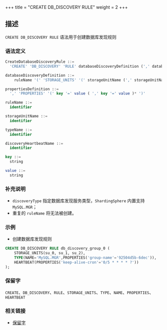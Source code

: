+++
title = "CREATE DB_DISCOVERY RULE"
weight = 2
+++

## 描述

`CREATE DB_DISCOVERY RULE` 语法用于创建数据库发现规则

### 语法定义

```sql
CreateDatabaseDiscoveryRule ::=
  'CREATE' 'DB_DISCOVERY' 'RULE' databaseDiscoveryDefinition (',' databaseDiscoveryDefinition)*

databaseDiscoveryDefinition ::=
    ruleName '(' 'STORAGE_UNITS' '(' storageUnitName (',' storageUnitName)* ')' ',' 'TYPE' '(' 'NAME' '=' typeName (propertiesDefinition)? ')' ',' 'HEARTBEAT' '(' 'PROPERTIES' '(' key '=' value ')' ')' ')' 

propertiesDefinition ::=
  ',' 'PROPERTIES' '(' key '=' value ( ',' key '=' value )* ')'

ruleName ::=
  identifier

storageUnitName ::=
  identifier

typeName ::=
  identifier

discoveryHeartbeatName ::=
  identifier

key ::=
  string

value ::=
  string
```

### 补充说明

- `discoveryType` 指定数据库发现服务类型，`ShardingSphere` 内置支持 `MySQL.MGR`；
- 重复的 `ruleName` 将无法被创建。

### 示例

- 创建数据库发现规则

```sql
CREATE DB_DISCOVERY RULE db_discovery_group_0 (
    STORAGE_UNITS(su_0, su_1, su_2),
    TYPE(NAME='MySQL.MGR',PROPERTIES('group-name'='92504d5b-6dec')),
    HEARTBEAT(PROPERTIES('keep-alive-cron'='0/5 * * * * ?'))
);
```

### 保留字

`CREATE`、`DB_DISCOVERY`、`RULE`、`STORAGE_UNITS`、`TYPE`、`NAME`、`PROPERTIES`、`HEARTBEAT`

### 相关链接

- [保留字](/cn/reference/distsql/syntax/reserved-word/)